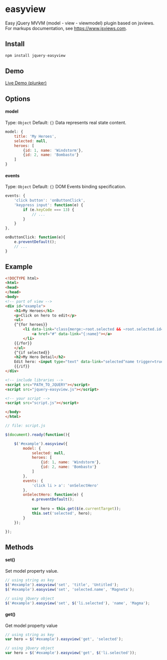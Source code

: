 # easyview
Easy jQuery MVVM (model - view - viewmodel) plugin based on jsviews. For markups documentation, see https://www.jsviews.com.

## Install

```javascript
npm install jquery-easyview
```

## Demo

[Live Demo (plunker)](https://plnkr.co/edit/Sakdl72AGpc1DNxkQafx?p=preview)

## Options

#### model

Type: `Object` Default: `{}`
Data represents real state content.

```javascript
model: {
	title: 'My Heroes',
    selected: null,
    heroes: [
    	{id: 1, name: 'Windstorm'},
        {id: 2, name: 'Bombasto'}
    ]
}
```

#### events
Type: `Object` Default: `{}`
DOM Events binding specification.

```javascript
events: {
	'click button': 'onButtonClick',
    'keypress input': function(e) {
    	if (e.keyCode === 13) {
        	// ...
        }
    }
},

onButtonClick: function(e){
	e.preventDefault();
    // ...
}
```

## Example

```html
<!DOCTYPE html>
<html>
<head>
</head>
<body>
<!-- part of view -->
<div id="example">
	<h1>My Heroes</h1>
    <p>Click on hero to edit</p>
    <ul>
    {^{for heroes}}
    	<li data-link="class{merge:~root.selected && ~root.selected.id==id toggle='selected'}">
        	<a href="#" data-link="{:name}"></a>
        </li>
    {{/for}}
    </ul>
    {^{if selected}}
    <h2>My Hero Detail</h2>
    Edit hero: <input type="text" data-link="selected^name trigger=true">
    {{/if}}
</div>

<!-- include libraries -->
<script src="PATH_TO_JQUERY"></script>
<script src="jquery-easyview.js"></script>

<!-- your script -->
<script src="script.js"></script>

</body>
</html>
```

```javascript
// file: script.js

$(document).ready(function(){

	$('#example').easyview({
    	model: {
        	selected: null,
            heroes: [
            	{id: 1, name: 'Windstorm'},
                {id: 2, name: 'Bombasto'}
            ]
        },
        events: {
        	'click li > a': 'onSelectHero'
        },
        onSelectHero: function(e) {
        	e.preventDefault();
            
        	var hero = this.get($(e.currentTarget));
            this.set('selected', hero);
        }
    });

});

```

## Methods

#### set()
Set model property value. 

```javascript
// using string as key
$('#example').easyview('set', 'title', 'Untitled');
$('#example').easyview('set', 'selected.name', 'Magneta');

// using jQuery object
$('#example').easyview('set', $('li.selected'), 'name', 'Magma');
```

#### get()
Get model property value

```javascript
// using string as key
var hero = $('#example').easyview('get', 'selected');

// using jQuery object
var hero = $('#example').easyview('get', $('li.selected'));
```